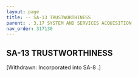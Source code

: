 ```yaml
---
layout: page
title: -- SA-13 TRUSTWORTHINESS 
parent: . 3.17 SYSTEM AND SERVICES ACQUISITION 
nav_order: 317130 
---
```


## SA-13 TRUSTWORTHINESS

[Withdrawn: Incorporated into SA-8 .]

